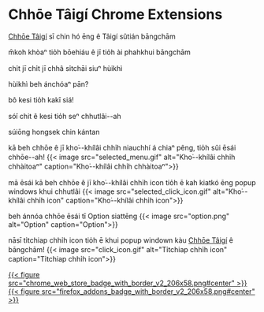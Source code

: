 # Chhōe Tâigí Chrome Extensions


[Chhōe Tâigí](https://chhoe.taigi.info/) sī chin hó ēng ê Tâigí sûtián bāngchām

m̄koh khòaⁿ tio̍h bōehiáu ê jī tio̍h ài phahkhui bāngchām

chi̍t jī chi̍t jī chhâ si̍tchāi siuⁿ hùikhì

<!--more-->

hùikhì beh ánchóaⁿ pān?

bô kesi tio̍h kakī siá!

só͘í chit ê kesi tio̍h seⁿ chhutlâi--ah

súiōng hongsek chin kántan

kā beh chhōe ê jī kho͘--khílâi chhi̍h niauchhí á chiaⁿ pêng, tio̍h sûi ēsái chhōe--ah!
{{< image src="selected_menu.gif" alt="Kho͘--khílâi chhi̍h chhàitoaⁿ" caption="Kho͘--khílâi chhi̍h chhàitoaⁿ">}}

mā ēsái kā beh chhōe ê jī kho͘--khílâi chhi̍h icon tio̍h ē kah kiatkó ēng popup windows khui chhutlâi
{{< image src="selected_click_icon.gif" alt="Kho͘--khílâi chhi̍h icon" caption="Kho͘--khílâi chhi̍h icon">}}

beh ánnóa chhōe ēsái tī Option siattēng
{{< image src="option.png" alt="Option" caption="Option">}}

nāsī ti̍tchiap chhi̍h icon tio̍h ē khui popup windown kàu [Chhōe Tâigí](https://chhoe.taigi.info/) ê bāngchām!
{{< image src="click_icon.gif" alt="Ti̍tchiap chhi̍h icon" caption="Ti̍tchiap chhi̍h icon">}}


[{{< figure src="chrome_web_store_badge_with_border_v2_206x58.png#center" >}}](https://chrome.google.com/webstore/detail/edkmnkmcckbdmiobolimneaeomiiaiah "Download from Chrome Web Store")
[{{< figure src="firefox_addons_badge_with_border_v2_206x58.png#center" >}}](https://addons.mozilla.org/en-US/firefox/addon/chhoetaigi-%E6%89%BE%E5%8F%B0%E8%AA%9E "Download from Firefox Add-on")

